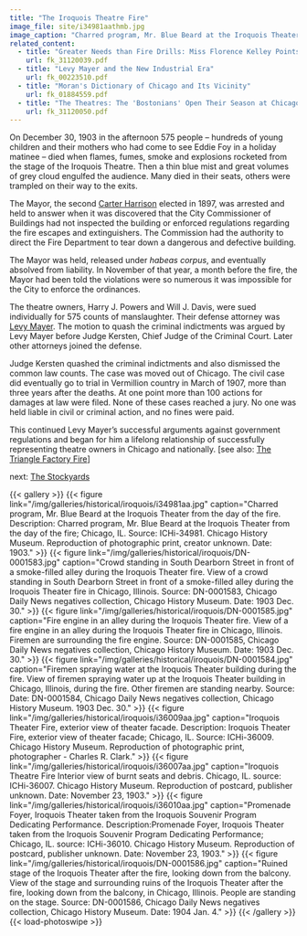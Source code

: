 ```yaml
---
title: "The Iroquois Theatre Fire"
image_file: site/i34981aathmb.jpg
image_caption: "Charred program, Mr. Blue Beard at the Iroquois Theater from the day of the fire."
related_content:
  - title: "Greater Needs than Fire Drills: Miss Florence Kelley Points Out Defects in Factories and Sweat Shops"
    url: fk_31120039.pdf
  - title: "Levy Mayer and the New Industrial Era"
    url: fk_00223510.pdf
  - title: "Moran's Dictionary of Chicago and Its Vicinity"
    url: fk_01884559.pdf
  - title: "The Theatres: The 'Bostonians' Open Their Season at Chicago Opera-House"
    url: fk_31120050.pdf
---
```


On December 30, 1903 in the afternoon 575 people – hundreds of young children and their mothers who had come to see Eddie Foy in a holiday matinee – died when flames, fumes, smoke and explosions rocketed from the stage of the Iroquois Theatre. Then a thin blue mist and great volumes of grey cloud engulfed the audience. Many died in their seats, others were trampled on their way to the exits.

The Mayor, the second [Carter Harrison](/legal/mayors/harrisonJr) elected in 1897, was arrested and held to answer when it was discovered that the City Commissioner of Buildings had not inspected the building or enforced regulations regarding the fire escapes and extinguishers. The Commission had the authority to direct the Fire Department to tear down a dangerous and defective building.

The Mayor was held, released under *habeas corpus*, and eventually absolved from liability. In November of that year, a month before the fire, the Mayor had been told the violations were so numerous it was impossible for the City to enforce the ordinances.

The theatre owners, Harry J. Powers and Will J. Davis, were sued individually for 575 counts of manslaughter. Their defense attorney was [Levy Mayer](/kelley/historical/mayer). The motion to quash the criminal indictments was argued by Levy Mayer before Judge Kersten, Chief Judge of the Criminal Court. Later other attorneys joined the defense.

Judge Kersten quashed the criminal indictments and also dismissed the common law counts. The case was moved out of Chicago. The civil case did eventually go to trial in Vermillion country in March of 1907, more than three years after the deaths. At one point more than 100 actions for damages at law were filed. None of these cases reached a jury. No one was held liable in civil or criminal action, and no fines were paid.

This continued Levy Mayer’s successful arguments against government regulations and began for him a lifelong relationship of successfully representing theatre owners in Chicago and nationally.
[see also: [The Triangle Factory Fire](http://trianglefire.ilr.cornell.edu/)]


next:  [The Stockyards](/historical/stockyards)

{{< gallery >}}
  {{< figure link="/img/galleries/historical/iroquois/i34981aa.jpg" caption="Charred program, Mr. Blue Beard at the Iroquois Theater from the day of the fire. Description: Charred program, Mr. Blue Beard at the Iroquois Theater from the day of the fire; Chicago, IL. Source: ICHi-34981. Chicago History Museum. Reproduction of photographic print, creator unknown. Date: 1903." >}}
  {{< figure link="/img/galleries/historical/iroquois/DN-0001583.jpg" caption="Crowd standing in South Dearborn Street in front of a smoke-filled alley during the Iroquois Theater fire. View of a crowd standing in South Dearborn Street in front of a smoke-filled alley during the Iroquois Theater fire in Chicago, Illinois. Source: DN-0001583, Chicago Daily News negatives collection, Chicago History Museum. Date: 1903 Dec. 30." >}}
  {{< figure link="/img/galleries/historical/iroquois/DN-0001585.jpg" caption="Fire engine in an alley during the Iroquois Theater fire. View of a fire engine in an alley during the Iroquois Theater fire in Chicago, Illinois. Firemen are surrounding the fire engine. Source: DN-0001585, Chicago Daily News negatives collection, Chicago History Museum. Date: 1903 Dec. 30." >}}
  {{< figure link="/img/galleries/historical/iroquois/DN-0001584.jpg" caption="Firemen spraying water at the Iroquois Theater building during the fire. View of firemen spraying water up at the Iroquois Theater building in Chicago, Illinois, during the fire. Other firemen are standing nearby. Source: Date: DN-0001584, Chicago Daily News negatives collection, Chicago History Museum. 1903 Dec. 30." >}}
  {{< figure link="/img/galleries/historical/iroquois/i36009aa.jpg" caption="Iroquois Theater Fire, exterior view of theater facade. Description: Iroquois Theater Fire, exterior view of theater facade; Chicago, IL. Source: ICHi-36009. Chicago History Museum. Reproduction of photographic print, photographer - Charles R. Clark." >}}
  {{< figure link="/img/galleries/historical/iroquois/i36007aa.jpg" caption="Iroquois Theatre Fire Interior view of burnt seats and debris. Chicago, IL. source: ICHi-36007. Chicago History Museum. Reproduction of postcard, publisher unknown. Date: November 23, 1903." >}}
  {{< figure link="/img/galleries/historical/iroquois/i36010aa.jpg" caption="Promenade Foyer, Iroquois Theater taken from the Iroquois Souvenir Program Dedicating Performance. Description:Promenade Foyer, Iroquois Theater taken from the Iroquois Souvenir Program Dedicating Performance; Chicago, IL. source: ICHi-36010. Chicago History Museum. Reproduction of postcard, publisher unknown. Date: November 23, 1903." >}}
  {{< figure link="/img/galleries/historical/iroquois/DN-0001586.jpg" caption="Ruined stage of the Iroquois Theater after the fire, looking down from the balcony. View of the stage and surrounding ruins of the Iroquois Theater after the fire, looking down from the balcony, in Chicago, Illinois. People are standing on the stage. Source: DN-0001586, Chicago Daily News negatives collection, Chicago History Museum. Date: 1904 Jan. 4." >}}
{{< /gallery >}} {{< load-photoswipe >}}
